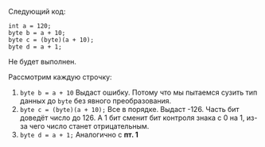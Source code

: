 Следующий код:

```
int a = 120;
byte b = a + 10;
byte c = (byte)(a + 10);
byte d = a + 1;
```

Не будет выполнен.

Рассмотрим каждую строчку:
1. ```byte b = a + 10``` Выдаст ошибку. Потому что мы пытаемся сузить тип данных до ```byte``` без явного преобразования.
2. ```byte c = (byte)(a + 10);``` Все в порядке. Выдаст -126. Часть бит доведёт число до 126. А 1 бит сменит бит контроля знака с 0 на 1, из-за чего число станет отрицательным.
3. ```byte d = a + 1;``` Аналогично с **пт. 1**
